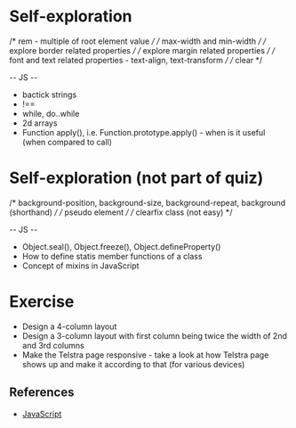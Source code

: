 # Self-exploration
/* rem - multiple of root element value */
/* max-width and min-width */
/* explore border related properties */
/* explore margin related properties */
/* font and text related properties - text-align, text-transform */
/* clear */

-- JS --
- bactick strings
- !==
- while, do..while
- 2d arrays
- Function apply(), i.e. Function.prototype.apply() - when is it useful (when compared to call)

# Self-exploration (not part of quiz)
/* background-position, background-size, background-repeat, background (shorthand) */
/* pseudo element */
/* clearfix class (not easy) */

-- JS --
- Object.seal(), Object.freeze(), Object.defineProperty()
- How to define statis member functions of a class
- Concept of mixins in JavaScript

# Exercise
- Design a 4-column layout
- Design a 3-column layout with first column being twice the width of 2nd and 3rd columns
- Make the Telstra page responsive - take a look at how Telstra page shows up and make it according to that (for various devices)

## References
- [JavaScript](https://javascript.info/)